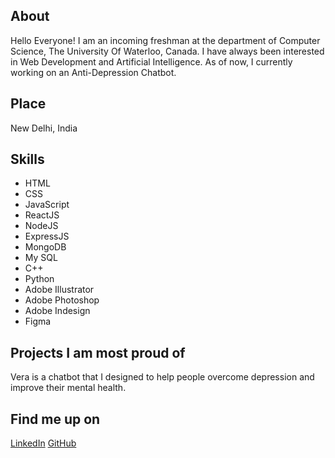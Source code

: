 ## About
Hello Everyone! I am an incoming freshman at the department of Computer Science, The University Of Waterloo, Canada. I have always been interested in Web Development and Artificial Intelligence. As of now, I currently working on an Anti-Depression Chatbot.


## Place
New Delhi, India

## Skills
- HTML
- CSS
- JavaScript
- ReactJS
- NodeJS
- ExpressJS
- MongoDB
- My SQL
- C++
- Python
- Adobe Illustrator
- Adobe Photoshop
- Adobe Indesign
- Figma

## Projects I am most proud of
Vera is a chatbot that I designed to help people overcome depression and improve their mental health.

## Find me up on
[LinkedIn](https://www.linkedin.com/in/ansh-dhingra-a88621197/)
[GitHub](https://github.com/anshdhinhgra47)


